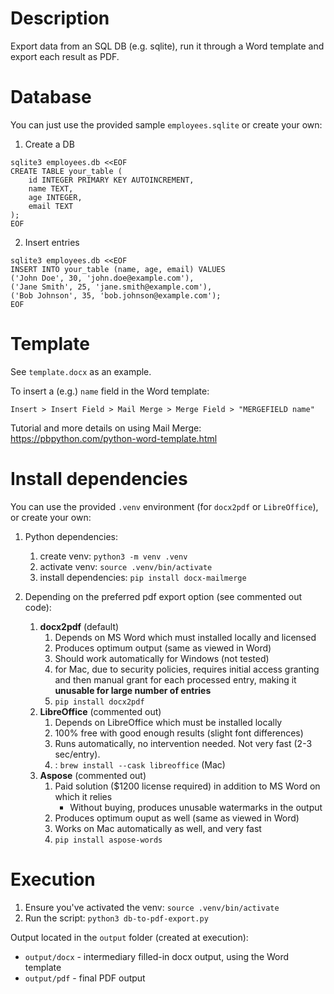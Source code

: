 # Description

Export data from an SQL DB (e.g. sqlite), run it through a Word template and export each result as PDF.

# Database

You can just use the provided sample `employees.sqlite` or create your own:

1. Create a DB
```
sqlite3 employees.db <<EOF
CREATE TABLE your_table (
    id INTEGER PRIMARY KEY AUTOINCREMENT,
    name TEXT,
    age INTEGER,
    email TEXT
);
EOF
```

2. Insert entries
```
sqlite3 employees.db <<EOF
INSERT INTO your_table (name, age, email) VALUES
('John Doe', 30, 'john.doe@example.com'),
('Jane Smith', 25, 'jane.smith@example.com'),
('Bob Johnson', 35, 'bob.johnson@example.com');
EOF
```

# Template

See `template.docx` as an example.

To insert a (e.g.) `name` field in the Word template:

`Insert > Insert Field > Mail Merge > Merge Field > "MERGEFIELD name"`

Tutorial and more details on using Mail Merge: https://pbpython.com/python-word-template.html

# Install dependencies

You can use the provided `.venv` environment (for `docx2pdf` or `LibreOffice`), or create your own:

1. Python dependencies:
    1. create venv: `python3 -m venv .venv`
    2. activate venv: `source .venv/bin/activate`
    3. install dependencies: `pip install docx-mailmerge`

2. Depending on the preferred pdf export option (see commented out code):
    1. **docx2pdf** (default)
       1. Depends on MS Word which must installed locally and licensed
       2. Produces optimum output (same as viewed in Word)
       3. Should work automatically for Windows (not tested)
       4. for Mac, due to security policies, requires initial access granting and then manual grant for each processed entry, making it **unusable for large number of entries**
       5. `pip install docx2pdf`
    2. **LibreOffice** (commented out)
       1. Depends on LibreOffice which must be installed locally
       2. 100% free with good enough results (slight font differences)
       3. Runs automatically, no intervention needed. Not very fast (2-3 sec/entry).
       4. : `brew install --cask libreoffice` (Mac)
    3. **Aspose** (commented out)
       1. Paid solution ($1200 license required) in addition to MS Word on which it relies
            * Without buying, produces unusable watermarks in the output
       2. Produces optimum ouput as well (same as viewed in Word)
       3. Works on Mac automatically as well, and very fast
       4. `pip install aspose-words`

# Execution

1. Ensure you've activated the venv: `source .venv/bin/activate`
2. Run the script: `python3 db-to-pdf-export.py`

Output located in the `output` folder (created at execution):
* `output/docx` - intermediary filled-in docx output, using the Word template
* `output/pdf` - final PDF output
